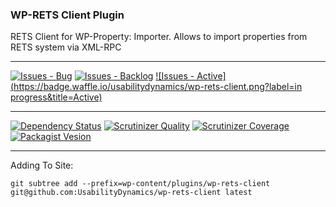 ### WP-RETS Client Plugin

RETS Client for WP-Property: Importer. Allows to import properties from RETS system via XML-RPC

***
[![Issues - Bug](https://badge.waffle.io/usabilitydynamics/wp-rets-client.png?label=bug&title=Bugs)](http://waffle.io/usabilitydynamics/wp-rets-client)
[![Issues - Backlog](https://badge.waffle.io/usabilitydynamics/wp-rets-client.png?label=backlog&title=Backlog)](http://waffle.io/usabilitydynamics/wp-rets-client/)
[![Issues - Active](https://badge.waffle.io/usabilitydynamics/wp-rets-client.png?label=in progress&title=Active)](http://waffle.io/usabilitydynamics/wp-rets-client/)
***
[![Dependency Status](https://gemnasium.com/usabilitydynamics/wp-rets-client.svg)](https://gemnasium.com/usabilitydynamics/wp-rets-client)
[![Scrutinizer Quality](http://img.shields.io/scrutinizer/g/usabilitydynamics/wp-rets-client.svg)](https://scrutinizer-ci.com/g/usabilitydynamics/wp-rets-client)
[![Scrutinizer Coverage](http://img.shields.io/scrutinizer/coverage/g/usabilitydynamics/wp-rets-client.svg)](https://scrutinizer-ci.com/g/usabilitydynamics/wp-rets-client)
[![Packagist Vesion](http://img.shields.io/packagist/v/usabilitydynamics/wp-rets-client.svg)](https://packagist.org/packages/usabilitydynamics/wp-rets-client)
***

Adding To Site:
```
git subtree add --prefix=wp-content/plugins/wp-rets-client git@github.com:UsabilityDynamics/wp-rets-client latest
```
